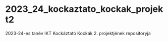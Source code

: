 # 2023_24_kockaztato_kockak_projekt2
2023-24-es tanév IKT Kockáztató Kockák 2. projektjének repositoryja
